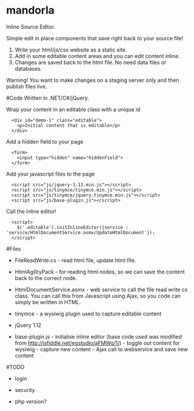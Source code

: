 # mandorla
Inline Source Editor. 

Simple edit in place components that save right back to your source file!

1. Write your html/js/css website as a static site. 
2. Add in some editable content areas and you can edit content inline.
3. Changes are saved back to the html file. No need data files or databases.
   
  Warning! You want to make changes on a staging server only and then publish files live.

#Code
Written in .NET/C#/jQuery.

Wrap your content in an editable class with a unique id
```
  <div id="demo-1" class="editable">
    <p>Initial content that is editable</p>
  </div>
```

Add a hidden field to your page
```
  <form>
    <input type="hidden" name="hiddenField">
  </form>
```

Add your javascript files to the page
```
  <script src="js/jquery-1.12.min.js"></script>
  <script src="js/tinymce/tinymce.min.js"></script>
  <script src="js/tinymce/jquery.tinymce.min.js"></script>
  <script src="js/base-plugin.js"></script>

```

Call the inline editor!
```
  <script>
    $('.editable').initInlineEditor({service : 'service/HtmlDocumentService.asmx/UpdateHtmlDocument'});
  </script>
```

#Files

- FileReadWrite.cs - read html file, update html file. 
- HtmlAgilityPack - for reading html nodes, so we can save the content back to the correct node.
- HtmlDocumentService.asmx - web service to call the file read write cs class. You can call this from Javascript using Ajax, so you code can simply be written in HTML.

- tinymce - a wysiwig plugin used to capture editable content
- jQuery 1.12
- base-plugin.js 
      - initialise inline editor (base code used was modified from http://jsfiddle.net/egstudio/aFMWg/1/)
      - toggle out content for wysiwig 
      - capture new content
      - Ajax call to webservice and save new content 

#TODO
- login
- security

- php version?
